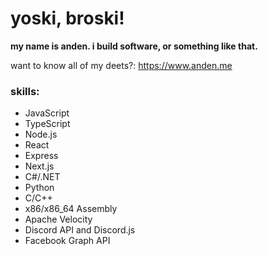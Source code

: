 # yoski, broski!
**my name is anden. i build software, or something like that.**

want to know all of my deets?: https://www.anden.me

### skills:
- JavaScript
- TypeScript
- Node.js
- React
- Express
- Next.js
- C#/.NET
- Python
- C/C++
- x86/x86_64 Assembly
- Apache Velocity
- Discord API and Discord.js
- Facebook Graph API
